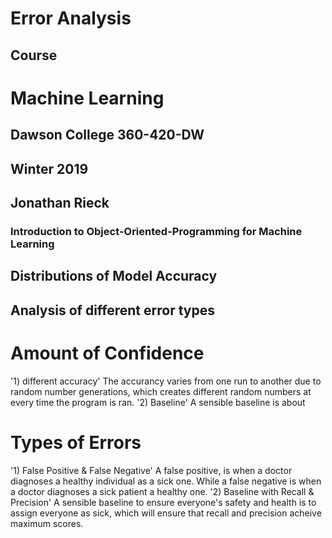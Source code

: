 # Error Analysis
## Course
# 	Machine Learning
##	Dawson College 360-420-DW
## 	Winter 2019
## Jonathan Rieck
### Introduction to Object-Oriented-Programming for Machine Learning

## Distributions of Model Accuracy

## Analysis of different error types
# Amount of Confidence
'1) different accuracy'
	The accurancy varies from one run to another due to random number generations, which creates different random numbers at every time the program is ran. 
'2) Baseline'
	A sensible baseline is about  
# Types of Errors
'1) False Positive & False Negative'
	A false positive, is when a doctor diagnoses a healthy individual as a sick one. While a false negative is when a doctor diagnoses a sick patient a healthy one.
'2) Baseline with Recall & Precision'
		A sensible baseline to ensure everyone's safety and health is to assign everyone as sick, which will ensure that recall and precision acheive maximum scores.